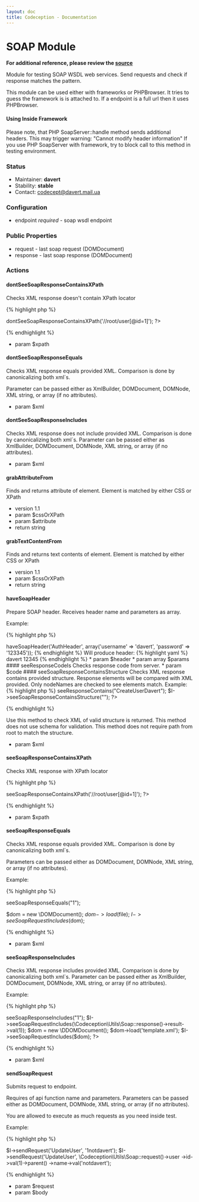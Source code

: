 ```yaml
---
layout: doc
title: Codeception - Documentation
---
```


# SOAP Module
**For additional reference, please review the [source](https://github.com/Codeception/Codeception/tree/master/src/Codeception/Module/SOAP.php)**


Module for testing SOAP WSDL web services.
Send requests and check if response matches the pattern.

This module can be used either with frameworks or PHPBrowser.
It tries to guess the framework is is attached to.
If a endpoint is a full url then it uses PHPBrowser.

#### Using Inside Framework

Please note, that PHP SoapServer::handle method sends additional headers.
This may trigger warning: "Cannot modify header information"
If you use PHP SoapServer with framework, try to block call to this method in testing environment.

### Status

* Maintainer: **davert**
* Stability: **stable**
* Contact: codecept@davert.mail.ua

### Configuration

* endpoint *required* - soap wsdl endpoint

### Public Properties

* request - last soap request (DOMDocument)
* response - last soap response (DOMDocument)


### Actions


#### dontSeeSoapResponseContainsXPath


Checks XML response doesn't contain XPath locator

{% highlight php %}

<?php
$I->dontSeeSoapResponseContainsXPath('//root/user[@id=1]');
?>

{% endhighlight %}

 * param $xpath


#### dontSeeSoapResponseEquals


Checks XML response equals provided XML.
Comparison is done by canonicalizing both xml`s.

Parameter can be passed either as XmlBuilder, DOMDocument, DOMNode, XML string, or array (if no attributes).

 * param $xml


#### dontSeeSoapResponseIncludes


Checks XML response does not include provided XML.
Comparison is done by canonicalizing both xml`s.
Parameter can be passed either as XmlBuilder, DOMDocument, DOMNode, XML string, or array (if no attributes).

 * param $xml


#### grabAttributeFrom


Finds and returns attribute of element.
Element is matched by either CSS or XPath

 * version 1.1
 * param $cssOrXPath
 * param $attribute
 * return string


#### grabTextContentFrom


Finds and returns text contents of element.
Element is matched by either CSS or XPath

 * version 1.1
 * param $cssOrXPath
 * return string


#### haveSoapHeader


Prepare SOAP header.
Receives header name and parameters as array.

Example:

{% highlight php %}

<?php
$I->haveSoapHeader('AuthHeader', array('username' => 'davert', 'password' => '123345'));

{% endhighlight %}

Will produce header:

{% highlight yaml %}

   <soapenv:Header>
     <SessionHeader>
     <AuthHeader>
         <username>davert</username>
         <password>12345</password>
     </AuthHeader>
  </soapenv:Header>

{% endhighlight %}

 * param $header
 * param array $params


#### seeResponseCodeIs


Checks response code from server.

 * param $code


#### seeSoapResponseContainsStructure


Checks XML response contains provided structure.
Response elements will be compared with XML provided.
Only nodeNames are checked to see elements match.

Example:

{% highlight php %}

<?php

$I->seeResponseContains("<user><query>CreateUser<name>Davert</davert></user>");
$I->seeSoapResponseContainsStructure("<query><name></name></query>");
?>

{% endhighlight %}

Use this method to check XML of valid structure is returned.
This method does not use schema for validation.
This method does not require path from root to match the structure.

 * param $xml


#### seeSoapResponseContainsXPath


Checks XML response with XPath locator

{% highlight php %}

<?php
$I->seeSoapResponseContainsXPath('//root/user[@id=1]');
?>

{% endhighlight %}

 * param $xpath


#### seeSoapResponseEquals


Checks XML response equals provided XML.
Comparison is done by canonicalizing both xml`s.

Parameters can be passed either as DOMDocument, DOMNode, XML string, or array (if no attributes).

Example:

{% highlight php %}

<?php
$I->seeSoapResponseEquals("<?xml version="1.0" encoding="UTF-8"?><SOAP-ENV:Envelope><SOAP-ENV:Body><result>1</result></SOAP-ENV:Envelope>");

$dom = new \DOMDocument();
$dom->load($file);
$I->seeSoapRequestIncludes($dom);


{% endhighlight %}

 * param $xml


#### seeSoapResponseIncludes


Checks XML response includes provided XML.
Comparison is done by canonicalizing both xml`s.
Parameter can be passed either as XmlBuilder, DOMDocument, DOMNode, XML string, or array (if no attributes).

Example:

{% highlight php %}

<?php
$I->seeSoapResponseIncludes("<result>1</result>");
$I->seeSoapRequestIncludes(\Codeception\Utils\Soap::response()->result->val(1));

$dom = new \DDOMDocument();
$dom->load('template.xml');
$I->seeSoapRequestIncludes($dom);
?>

{% endhighlight %}

 * param $xml


#### sendSoapRequest


Submits request to endpoint.

Requires of api function name and parameters.
Parameters can be passed either as DOMDocument, DOMNode, XML string, or array (if no attributes).

You are allowed to execute as much requests as you need inside test.

Example:

{% highlight php %}

$I->sendRequest('UpdateUser', '<user><id>1</id><name>notdavert</name></user>');
$I->sendRequest('UpdateUser', \Codeception\Utils\Soap::request()->user
  ->id->val(1)->parent()
  ->name->val('notdavert');

{% endhighlight %}

 * param $request
 * param $body
